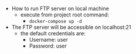 * How to run FTP server on local machine
  * execute from project root command: 
     * `docker-compose up -d`
* The FTP server will be accessible on localhost:21
  * the default credentials are:
    * Username: user
    * Password: user